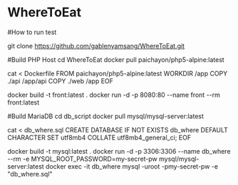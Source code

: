 # WhereToEat
#How to run test

git clone https://github.com/gablenyamsang/WhereToEat.git

#Build PHP Host
cd WhereToEat
docker pull paichayon/php5-alpine:latest

cat <<EOF> Dockerfile
FROM paichayon/php5-alpine:latest
WORKDIR /app
COPY ./api /app/api
COPY ./web /app
EOF

docker build -t front:latest .
docker run -d -p 8080:80 --name front --rm front:latest

#Build MariaDB
cd db_script
docker pull mysql/mysql-server:latest

cat <<EOF> db_where.sql
CREATE DATABASE IF NOT EXISTS db_where DEFAULT CHARACTER SET utf8mb4 COLLATE utf8mb4_general_ci;
EOF

docker build -t mysql:latest .
docker run -d -p 3306:3306 --name db_where --rm -e MYSQL_ROOT_PASSWORD=my-secret-pw mysql/mysql-server:latest
docker exec -it db_where mysql -uroot -pmy-secret-pw -e "db_where.sql"
